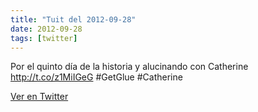 ```yaml
---
title: "Tuit del 2012-09-28"
date: 2012-09-28
tags: [twitter]
---
```


Por el quinto día de la historia y alucinando con Catherine http://t.co/z1MiIGeG #GetGlue #Catherine



[Ver en Twitter](https://twitter.com/i/web/status/251719096910102530)
